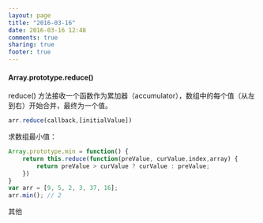 ```yaml
---
layout: page
title: "2016-03-16"
date: 2016-03-16 12:48
comments: true
sharing: true
footer: true
---
```

#### Array.prototype.reduce()

reduce() 方法接收一个函数作为累加器（accumulator），数组中的每个值（从左到右）开始合并，最终为一个值。

```js
arr.reduce(callback,[initialValue])
```

求数组最小值：

```js
Array.prototype.min = function() {
    return this.reduce(function(preValue, curValue,index,array) {
        return preValue > curValue ? curValue : preValue;
    })
}
var arr = [9, 5, 2, 3, 37, 16];
arr.min(); // 2
```

其他
